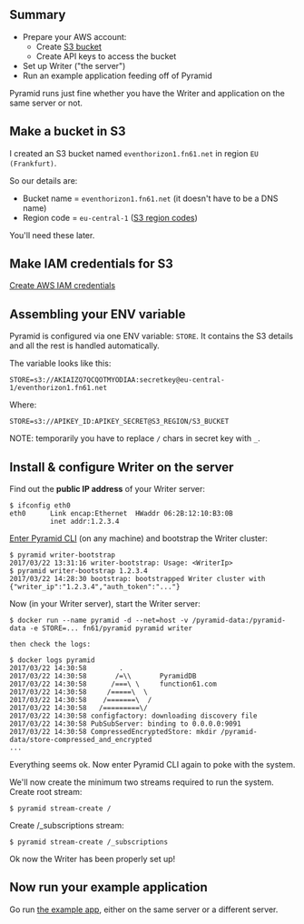 Summary
-------

- Prepare your AWS account:
	- Create [S3 bucket](https://aws.amazon.com/s3/)
	- Create API keys to access the bucket
- Set up Writer ("the server")
- Run an example application feeding off of Pyramid

Pyramid runs just fine whether you have the Writer and application on the same server or not.


Make a bucket in S3
-------------------

I created an S3 bucket named `eventhorizon1.fn61.net` in region `EU (Frankfurt)`.

So our details are:

- Bucket name = `eventhorizon1.fn61.net` (it doesn't have to be a DNS name)
- Region code = `eu-central-1` ([S3 region codes](http://docs.aws.amazon.com/general/latest/gr/rande.html#s3_region))

You'll need these later.


Make IAM credentials for S3
---------------------------

[Create AWS IAM credentials](configuring/create-aws-iam-credentials.md)


Assembling your ENV variable
----------------------------

Pyramid is configured via one ENV variable: `STORE`. It contains the S3 details
and all the rest is handled automatically.

The variable looks like this:

```
STORE=s3://AKIAIZQ7QCQOTMYODIAA:secretkey@eu-central-1/eventhorizon1.fn61.net
```

Where:

```
STORE=s3://APIKEY_ID:APIKEY_SECRET@S3_REGION/S3_BUCKET
```

NOTE: temporarily you have to replace `/` chars in secret key with `_`.


Install & configure Writer on the server
----------------------------------------

Find out the **public IP address** of your Writer server:

```
$ ifconfig eth0
eth0      Link encap:Ethernet  HWaddr 06:2B:12:10:B3:0B
          inet addr:1.2.3.4
```

[Enter Pyramid CLI](enter-pyramid-cli.md) (on any machine) and bootstrap the Writer cluster:

```
$ pyramid writer-bootstrap
2017/03/22 13:31:16 writer-bootstrap: Usage: <WriterIp>
$ pyramid writer-bootstrap 1.2.3.4
2017/03/22 14:28:30 bootstrap: bootstrapped Writer cluster with {"writer_ip":"1.2.3.4","auth_token":"..."}
```

Now (in your Writer server), start the Writer server:

```
$ docker run --name pyramid -d --net=host -v /pyramid-data:/pyramid-data -e STORE=... fn61/pyramid pyramid writer

then check the logs:

$ docker logs pyramid
2017/03/22 14:30:58        .
2017/03/22 14:30:58       /=\\       PyramidDB
2017/03/22 14:30:58      /===\ \     function61.com
2017/03/22 14:30:58     /=====\  \
2017/03/22 14:30:58    /=======\  /
2017/03/22 14:30:58   /=========\/
2017/03/22 14:30:58 configfactory: downloading discovery file
2017/03/22 14:30:58 PubSubServer: binding to 0.0.0.0:9091
2017/03/22 14:30:58 CompressedEncryptedStore: mkdir /pyramid-data/store-compressed_and_encrypted
...
```

Everything seems ok. Now enter Pyramid CLI again to poke with the system.

We'll now create the minimum two streams required to run the system. Create root stream:

```
$ pyramid stream-create /
```

Create /_subscriptions stream:

```
$ pyramid stream-create /_subscriptions
```

Ok now the Writer has been properly set up!


Now run your example application
--------------------------------

Go run [the example app](https://github.com/function61/pyramid-exampleapp-go),
either on the same server or a different server.
